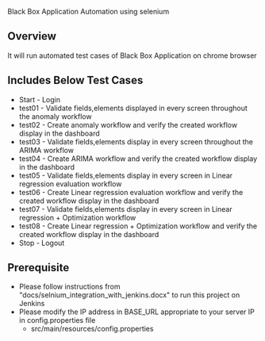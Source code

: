 Black Box Application Automation using selenium

Overview
--------
It will run automated test cases of Black Box Application on chrome browser

Includes Below Test Cases
-------------------------
- Start  - Login 
- test01 - Validate fields,elements displayed in every screen throughout the anomaly workflow 
- test02 - Create anomaly workflow and verify the created workflow display in the dashboard 
- test03 - Validate fields,elements display in every screen throughout the ARIMA workflow
- test04 - Create ARIMA workflow and verify the created workflow display in the dashboard
- test05 - Validate fields,elements display in every screen in Linear regression evaluation workflow
- test06 - Create Linear regression evaluation workflow and verify the created workflow display in the dashboard
- test07 - Validate fields,elements display in every screen in Linear regression + Optimization workflow
- test08 - Create Linear regression + Optimization workflow and verify the created workflow display in the dashboard
- Stop   - Logout

Prerequisite
------------
- Please follow instructions from "docs/selnium\_integration\_with\_jenkins.docx" to run this project on Jenkins
- Please modify the IP address in BASE\_URL appropriate to your server IP in config.properties file
	- src/main/resources/config.properties
